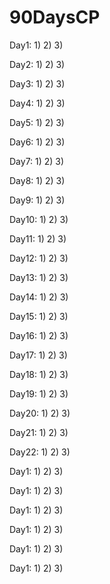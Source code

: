 # 90DaysCP

Day1:
1)
2)
3)

Day2:
1)
2)
3)

Day3:
1)
2)
3)

Day4:
1)
2)
3)

Day5:
1)
2)
3)

Day6:
1)
2)
3)

Day7:
1)
2)
3)

Day8:
1)
2)
3)

Day9:
1)
2)
3)

Day10:
1)
2)
3)

Day11:
1)
2)
3)

Day12:
1)
2)
3)

Day13:
1)
2)
3)

Day14:
1)
2)
3)

Day15:
1)
2)
3)

Day16:
1)
2)
3)

Day17:
1)
2)
3)

Day18:
1)
2)
3)

Day19:
1)
2)
3)

Day20:
1)
2)
3)

Day21:
1)
2)
3)

Day22:
1)
2)
3)

Day1:
1)
2)
3)

Day1:
1)
2)
3)


Day1:
1)
2)
3)

Day1:
1)
2)
3)

Day1:
1)
2)
3)

Day1:
1)
2)
3)
